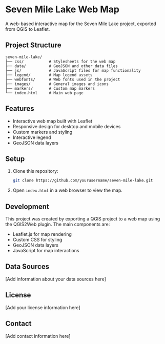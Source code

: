 # Seven Mile Lake Web Map

A web-based interactive map for the Seven Mile Lake project, exported from QGIS to Leaflet.

## Project Structure

```
seven-mile-lake/
├── css/           # Stylesheets for the web map
├── data/          # GeoJSON and other data files
├── js/            # JavaScript files for map functionality
├── legend/        # Map legend assets
├── webfonts/      # Web fonts used in the project
├── images/        # General images and icons
├── markers/       # Custom map markers
└── index.html     # Main web page
```

## Features

- Interactive web map built with Leaflet
- Responsive design for desktop and mobile devices
- Custom markers and styling
- Interactive legend
- GeoJSON data layers

## Setup

1. Clone this repository:
   ```bash
   git clone https://github.com/yourusername/seven-mile-lake.git
   ```

2. Open `index.html` in a web browser to view the map.

## Development

This project was created by exporting a QGIS project to a web map using the QGIS2Web plugin. The main components are:

- Leaflet.js for map rendering
- Custom CSS for styling
- GeoJSON data layers
- JavaScript for map interactions

## Data Sources

[Add information about your data sources here]

## License

[Add your license information here]

## Contact

[Add contact information here]